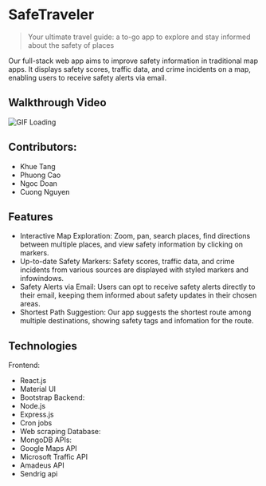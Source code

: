 # SafeTraveler
> Your ultimate travel guide: a to-go app to explore and stay informed about the safety of places

Our full-stack web app aims to improve safety information in traditional map apps. It displays safety scores, traffic data, and crime incidents on a map, enabling users to receive safety alerts via email.

## Walkthrough Video

<img src="./Walkthrough.gif" alt="GIF Loading">

## Contributors:
- Khue Tang
- Phuong Cao
- Ngoc Doan
- Cuong Nguyen  

## Features
- Interactive Map Exploration: Zoom, pan, search places, find directions between multiple places, and view safety information by clicking on markers.
- Up-to-date Safety Markers: Safety scores, traffic data, and crime incidents from various sources are displayed with styled markers and infowindows.
- Safety Alerts via Email: Users can opt to receive safety alerts directly to their email, keeping them informed about safety updates in their chosen areas.
- Shortest Path Suggestion: Our app suggests the shortest route among multiple destinations, showing safety tags and infomation for the route.

## Technologies 
Frontend:
- React.js
- Material UI
- Bootstrap
Backend:
- Node.js
- Express.js
- Cron jobs
- Web scraping
Database:
- MongoDB
APIs:
- Google Maps API
- Microsoft Traffic API
- Amadeus API
- Sendrig api
